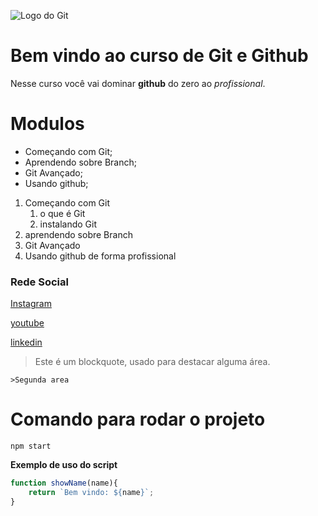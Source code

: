 ![Logo do Git](https://metodoprogramar.com.br/wp-content/uploads/2020/06/Git-e-GitHub.png)

# Bem vindo ao curso de Git e Github
Nesse curso você vai dominar **github** do zero ao _profissional_.

<!-- Lista não ordanada -->
# Modulos
* Começando com Git;
* Aprendendo sobre Branch;
* Git Avançado;
* Usando github;

<!-- Lista ordenada -->
1. Começando com Git
    1. o que é Git
    2. instalando Git
2. aprendendo sobre Branch
3. Git Avançado
4. Usando github de forma profissional

### Rede Social
[Instagram](https://www.instagram.com/giiovannasr/)

[youtube](https://www.youtube.com/@cadeachave)

[linkedin](https://www.linkedin.com/in/giovanna-rocha-650575260/)

<!-- Blokquote -->
> Este é um blockquote, usado para destacar alguma área.

    >Segunda area

# Comando para rodar o projeto

```
npm start
```

**Exemplo de uso do script**

```js
function showName(name){
    return `Bem vindo: ${name}`;
}
